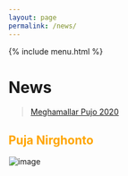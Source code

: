 ```yaml
---
layout: page
permalink: /news/
---
```


{% include menu.html %}
<div id="fb-root"></div>
<script async defer crossorigin="anonymous" src="https://connect.facebook.net/en_GB/sdk.js#xfbml=1&version=v8.0" nonce="LlOs07kQ"></script>

<div id="demo"></div>
<h1>News</h1>
<!--h2 style="color:orange;">Panchami</h2>
For more Panchami pics <a href="/2019_panchami.html">click here</a>
<img style="margin-left:1px;" src="../images/puja2019/panchami.jpg" alt="image"/><br/-->

<div class="fb-page" data-href="https://www.facebook.com/Meghamallar-Pujo-2020-105600611335211" data-tabs="timeline" data-width="" data-height="" data-small-header="false" data-adapt-container-width="true" data-hide-cover="false" data-show-facepile="true"><blockquote cite="https://www.facebook.com/Meghamallar-Pujo-2020-105600611335211" class="fb-xfbml-parse-ignore"><a href="https://www.facebook.com/Meghamallar-Pujo-2020-105600611335211">Meghamallar Pujo 2020</a></blockquote></div>

<h2 style="color:orange;">Puja Nirghonto</h2>
<img style="margin-left:1px;" src="../images/puja2020/nirghonto.jpg" alt="image"/><br/>


<script>
/******************/
// Set the date we're counting down to
var countDownDate = new Date("Oct 21, 2020 18:00:00").getTime();

// Update the count down every 1 second
var x = setInterval(function() {

    // Get todays date and time
    var now = new Date().getTime();
    
    // Find the distance between now and the count down dategit status
    var distance = countDownDate - now;
    
    // Time calculations for days, hours, minutes and seconds
    var days = Math.floor(distance / (1000 * 60 * 60 * 24));
    var hours = Math.floor((distance % (1000 * 60 * 60 * 24)) / (1000 * 60 * 60));
    var minutes = Math.floor((distance % (1000 * 60 * 60)) / (1000 * 60));
    var seconds = Math.floor((distance % (1000 * 60)) / 1000);
    
    // Output the result in an element with id="demo"
    document.getElementById("demo").innerHTML = "Time remaining for Debi Bodhan : " +  days + "days " + hours + "hrs "
    + minutes + "min " + seconds + "sec ";
    
    // If the count down is over, write some text 
    if (distance < 0) {
        clearInterval(x);
        document.getElementById("demo").innerHTML = "";
    }
}, 1000);
/***************/
</script>
